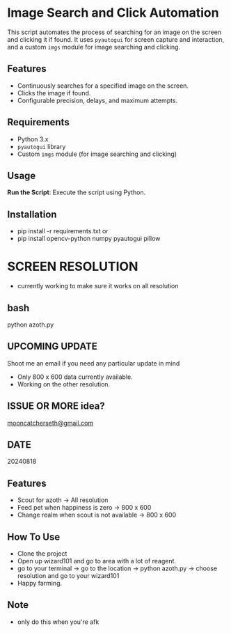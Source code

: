 # Image Search and Click Automation

This script automates the process of searching for an image on the screen and clicking it if found. It uses `pyautogui` for screen capture and interaction, and a custom `imgs` module for image searching and clicking.

## Features

- Continuously searches for a specified image on the screen.
- Clicks the image if found.
- Configurable precision, delays, and maximum attempts.

## Requirements

- Python 3.x
- `pyautogui` library
- Custom `imgs` module (for image searching and clicking)

## Usage
**Run the Script**: Execute the script using Python.

## Installation
- pip install -r requirements.txt 
or  
- pip install opencv-python numpy pyautogui pillow

# SCREEN RESOLUTION
* currently working to make sure it works on all resolution
## bash
python azoth.py

## UPCOMING UPDATE
Shoot me an email if you need any particular update in mind
* Only 800 x 600 data currently available.
* Working on the other resolution.

## ISSUE OR MORE idea?
mooncatcherseth@gmail.com

## DATE
20240818

## Features
* Scout for azoth -> All resolution
* Feed pet when happiness is zero -> 800 x 600
* Change realm when scout is not available -> 800 x 600

## How To Use
* Clone the project
* Open up wizard101 and go to area with a lot of reagent. 
* go to your terminal -> go to the location -> python azoth.py -> choose resolution and go to your wizard101
* Happy farming.

## Note
* only do this when you're afk